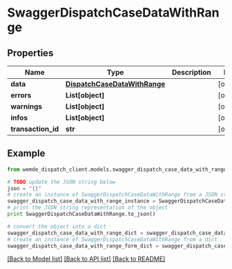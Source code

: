 # SwaggerDispatchCaseDataWithRange


## Properties

Name | Type | Description | Notes
------------ | ------------- | ------------- | -------------
**data** | [**DispatchCaseDataWithRange**](DispatchCaseDataWithRange.md) |  | [optional] 
**errors** | **List[object]** |  | [optional] 
**warnings** | **List[object]** |  | [optional] 
**infos** | **List[object]** |  | [optional] 
**transaction_id** | **str** |  | [optional] 

## Example

```python
from wemde_dispatch_client.models.swagger_dispatch_case_data_with_range import SwaggerDispatchCaseDataWithRange

# TODO update the JSON string below
json = "{}"
# create an instance of SwaggerDispatchCaseDataWithRange from a JSON string
swagger_dispatch_case_data_with_range_instance = SwaggerDispatchCaseDataWithRange.from_json(json)
# print the JSON string representation of the object
print SwaggerDispatchCaseDataWithRange.to_json()

# convert the object into a dict
swagger_dispatch_case_data_with_range_dict = swagger_dispatch_case_data_with_range_instance.to_dict()
# create an instance of SwaggerDispatchCaseDataWithRange from a dict
swagger_dispatch_case_data_with_range_form_dict = swagger_dispatch_case_data_with_range.from_dict(swagger_dispatch_case_data_with_range_dict)
```
[[Back to Model list]](../README.md#documentation-for-models) [[Back to API list]](../README.md#documentation-for-api-endpoints) [[Back to README]](../README.md)



